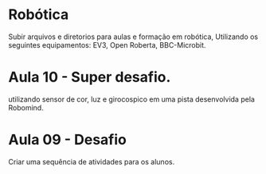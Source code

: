 # Robótica
 Subir arquivos e diretorios para aulas e formação em robótica,
 Utilizando os seguintes equipamentos: EV3, Open Roberta, BBC-Microbit.

# Aula 10 - Super desafio.
 utilizando sensor de cor, luz e  girocospico em uma pista desenvolvida pela Robomind.

# Aula 09 - Desafio
Criar uma sequência de atividades para os alunos.
